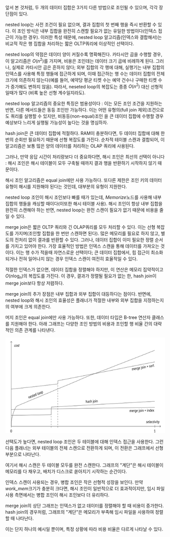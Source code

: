 앞서 본 것처럼, 두 개의 데이터 집합은 3가지 다른 방법으로 조인될 수 있으며, 각각 장단점이 있다.

nested loop는 사전 조건이 필요 없으며, 결과 집합의 첫 번째 행을 즉시 반환할 수 있다.
이 조인 방식은 내부 집합을 완전히 스캔할 필요가 없는 유일한 방법이다(인덱스 접근이 가능한 경우).
이러한 특성 때문에, nested loop 알고리즘(인덱스와 결합해서)는 비교적 작은 행 집합을 처리하는 짧은 OLTP쿼리에 이상적인 선택이다.

nested loop의 약점은 데이터 양이 커질수록 명확해진다.
카타시안 곱을 수행할 경우, 이 알고리즘은 $O(n^2)$를 가지며, 비용은 조인데는 데이터 크기 곱에 비례하계 된다.
그러나, 실제로 카타시안 곱은 흔하지 않다; 외부 집합의 각 행에 대해, 실행기는 내부 집합의 인덱스를 사용해 특정 행들에 접근하게 되며, 이때 접근하는 행 수는 데이터 집합의 전체 크기에 의존하지 않는다(예를 들어, 예약당 평균 티켓 수는 예약 건수나 구매한 티켓 수가 증가해도 변하지 않음).
따라서, neseted loop의 복잡도는 종종 $O(n^2)$ 대신 선형적일때가 많다 (비록 높은 선형 계수일지라도).

nested loop 알고리즘의 중요한 특징은 범용성이다 : 이는 모든 조인 조건을 지원하는 반면, 다른 메서드들은 동등 조인만 가능하다. 이는 어떤 유형의(full join 제외)조건으로도 쿼리를 실행할 수 있지만, 비동등(non-equal)조인 을 큰 데이터 집합에 수행할 경우 예상보다 느리게 실행될 가능성이 높다는 것을 명심하자.

hash join은 큰 데이터 집합에 적절하다. RAM이 충분하다면, 두 데이터 집합에 대해 한 번의 순회만 필요하기 때문에 선형 복잡도를 가진다. 순차적 테이블 스캔과 결합되어, 이 알고리즘은 보통 많은 양의 데이터를 처리하는 OLAP 쿼리에 사용된다.

그러나, 만약 응답 시간이 처리량보다 더 중요하다면, 해시 조인은 최선의 선택이 아니다 : 해시 조인은 해시 테이블이 모두 구축될 때까지 결과 행을 반환하기 시작하지 않기 때문이다.

해시 조인 알고리즘은 equal join에만 사용 가능하다. 또다른 제한은 조인 키의 데이터 유형이 해시를 지원해야 된다는 것인데, 대부분의 유형이 지원한다.

nested loop 조인이 해시 조인보다 빠를 때가 있는데, *Memorize*노드를 사용해 내부 집합의 행들을 캐싱할 때이다(이또한 해시 테이블 사용).
해시 조인이 항상 내부 집합을 완전히 스캔해야 하는 반면, nested loop는 완전 스캔이 필요가 없기 때문에 비용을 줄일 수 있다.

merge join은 짧은 OLTP 쿼리와 긴 OLAP쿼리를 모두 처리할 수 있다. 이는 선형 복잡도를 가지며(조인할 집합을 한 번만 스캔하면 된다). 많은 메모리를 필요로 하지 않고, 별도의 전처리 없이 결과를 반환할 수 있다.
그러나, 데이터 집합이 이미 필요한 정렬 순서를 가지고 있어야 한다.
가장 효율적인 방법은 인덱스 스캔을 통해 데이터를 가져오는 것이다. 이는 행 수가 적을때 자연스로운 선택이다;
큰 데이터 집합에서, 힙 접근이 최소화되거나 전혀 일어나지 않는 경우 인덱스 스캔이 여전히 효율적일 수 있다.

적절한 인덱스가 없으면, 데이터 집합을 정렬해야 하지만, 이 연산은 메모리 집약적이고 $O(n\log_n)$의 복잡도를 가진다. 이 경우, 결과가 정렬될 필요가 없는 한, hash join이 merge join보다 항상 저렴하다.

merge join의 추가 장점은 내부 집합과 외부 집합이 대등하다는 점이다. 반면에, nested loop와 해시 조인의 효율성은 플래너가 적절한 내부와 외부 집합을 지정하는지의 여부에 크게 의존한다.

머지 조인은 equal join에만 사용 가능하다. 또한, 데이터 타입은 B-tree 연산자 클래스를 지원해야 한다.
아래 그래프는 다양한 조인 방법의 비용과  조인할 행 비율 간의 대략적인 의존 관계를 나타낸다.

![](image/Pasted%20image%2020241025145018.png)

선택도가 높다면, nested loop 조인은 두 테이블에 대해 인덱스 접근을 사용한다. 그런 다음 플래너는 외부 테이블의 전체 스캔으로 전환하게 되며, 이 전환은 그래프에서 선형 부분으로 나타난다.

여기서 해시 스캔은 두 테이블 모두를 완전 스캔한다. 그래프의 "계단"은 해시 테이블이 메모리를 다 채우고, 배치가 디스크로 쏟아지기 시작하는 순간이다.

인덱스 스캔이 사용되는 경우, 병합 조인은 작은 선형적 성장을 보인다.
만약 *work_mem*크기가 충분히 크다면, 해시 조인이 일반적으로 더 효과적이지만, 임시 파일 사용 측면에서는 병합 조인이 해시 조인보다 더 유리하다.

merge join의 상단 그래프는 인덱스가 없고 데이터를 정렬해야 할 때 비용이 증가한다. hash join의 경우처럼, 그래프의 "계단"은 메모리가 부족해 임시 파일을 사용하여 정렬할 때 나타난다.

이는 단지 하나의 예시일 뿐이며, 특정 상황에 따라 비용 비율은 다르게 나타날 수 있다.